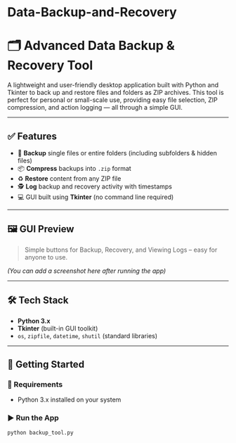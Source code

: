 # Data-Backup-and-Recovery
# 🗂️ Advanced Data Backup & Recovery Tool

A lightweight and user-friendly desktop application built with Python and Tkinter to back up and restore files and folders as ZIP archives. This tool is perfect for personal or small-scale use, providing easy file selection, ZIP compression, and action logging — all through a simple GUI.

---

## ✅ Features

- 🔐 **Backup** single files or entire folders (including subfolders & hidden files) 
- 📦 **Compress** backups into `.zip` format
- ♻️ **Restore** content from any ZIP file
- 🕵️ **Log** backup and recovery activity with timestamps
- 💻 GUI built using **Tkinter** (no command line required)

---

## 🖼️ GUI Preview

> Simple buttons for Backup, Recovery, and Viewing Logs – easy for anyone to use.

*(You can add a screenshot here after running the app)*

---

## 🛠️ Tech Stack

- **Python 3.x**
- **Tkinter** (built-in GUI toolkit)
- `os`, `zipfile`, `datetime`, `shutil` (standard libraries)

---

## 🚀 Getting Started

### 🔧 Requirements
- Python 3.x installed on your system

### ▶️ Run the App

```bash
python backup_tool.py
